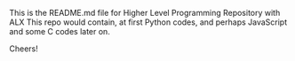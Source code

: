 This is the README.md file for Higher Level Programming Repository with ALX
This repo would contain, at first Python codes, and perhaps JavaScript and some C codes later on.

Cheers!

